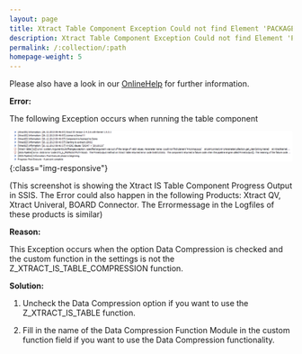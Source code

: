 ```yaml
---
layout: page
title: Xtract Table Component Exception Could not find Element 'PACKAGESIZE'
description: Xtract Table Component Exception Could not find Element 'PACKAGESIZE'
permalink: /:collection/:path
homepage-weight: 5
---
```


Please also have a look in our [OnlineHelp](https://help.theobald-software.com/en/) for further information.

**Error:**

The following Exception occurs when running the table component 

![couldnotfindpackagesize](/img/contents/couldnotfindpackagesize.png){:class="img-responsive"}

(This screenshot is showing the Xtract IS Table Component Progress Output in SSIS. The Error could also happen in the following Products: Xtract QV, Xtract Univeral, BOARD Connector. The Errormessage in the Logfiles of these products is similar)

**Reason:**

This Exception occurs when the option Data Compression is checked and the custom function in the settings is not the Z_XTRACT_IS_TABLE_COMPRESSION function. 

**Solution:**

1. Uncheck the Data Compression option if you want to use the Z_XTRACT_IS_TABLE function.

2. Fill in the name of the Data Compression Function Module in the custom function field if you want to use the Data Compression functionality.
